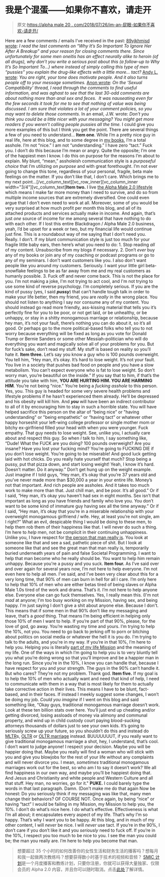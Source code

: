 # 我是个混蛋——如果你不喜欢，请走开

> 原文:[https://alpha male 20 . com/2018/07/26/im-an-屁眼-如果你不喜欢-请走开/](https://alphamale20.com/2018/07/26/im-an-asshole-if-you-dont-like-it-please-go-away/)

Here are a few comments / emails I’ve received in the past:
[89yjkhmjsd wrote](https://blackdragonblog.com/2018/01/04/story-history-women-part-7-falling-love-making-mistakes/#comment-357413):
*I read the last comments on “Why It’s So Important To Ignore Her After A Breakup” and your reason for closing comments there.*
*Since unfortunately for some men oneitis has an effect neurally alike to heroin (of all drugs), why don’t you write a serious post about this (a follow-up to Why It’s So Important To…) where instead of simply calling this type of men “pussies” you explain the drug-like effects with a little more… tact?*
[Andy L. wrote](https://blackdragonblog.com/2018/07/05/every-man-should-be-worth-1-million-by-age-50/#comment-384353):
*You are right, your tone does motivate people. And it also turns people off to your message sometimes.*
[Anon wrote](https://blackdragonblog.com/2017/11/23/a-dragon-in-dubai/#comment-344477):
*On the ‘Sexual Compatibility’ thread, I read through the comments to find useful information, and was aghast to see that the last 30-odd comments are about nothing more than anal sex and feces.  It was nauseating even for the few seconds it took for me to see that nothing of value was being discussed.*
*I am sure that violates a lot of your comment policies, so you may want to delete those comments.*
In an email, J.W. wrote:
*Don’t you think you could be a little nicer with your messaging? You might get more readers if you weren’t calling people pussies all the time.*
I could give you more examples of this but I think you get the point.
There are several things a few of you need to understand...
**Item one**. While I’m a pretty nice guy in real life, here at this blog, and to some degree in [my books](http://www.alphamale20.net), I’m a total asshole.
I’m not “nice.” I am not “understanding.” I have zero “tact.” Fuck you.
I don’t do this because I’m mean or angry. Quite the opposite; I’m one of the happiest men I know. I do this on purpose for the reasons I’m about to explain. My blunt, “mean,” assholeish communication style is a *purposeful choice* that I’m utilizing *on purpose* and with great forethought. I’m not ever going to change this tone, regardless of your personal, fragile, beta male feelings on the matter. If you don’t like that, I don’t care.
Which brings me to my next point…[/vc_column_text][vc_row_inner][vc_column_inner width="3/4"][vc_column_text]**Item two.** I live [the Alpha Male 2.0 lifestyle](http://www.alphamalebook.com) which means I make far more money than I need to survive, and do so from multiple income sources that are extremely diversified. One could even argue that I don’t even need to work at all. Moreover, some of you would be very surprised at how much profit per month this blog, and all of its attached products and services actually make in income. And again, that’s just *one* source of income for me among several that have nothing to do with each other. If I lost this entire Blackdragon / Alpha Male 2.0 business, yeah, I’d be upset for a week or two, but my financial life would continue just fine.
This is a roundabout way of me saying that I don’t need you. Really. I don’t. If my blunt communication style is just too much for your fragile little baby ears, then here’s what you need to do:
1\. Stop reading *all* of my content. Unsubscribe from my blogs if necessary.
2\. Don’t *ever* buy any of my books or join any of my coaching or podcast programs or go to any of my seminars. I don't want customers like you. I also don't want people like you around my customers. Seriously. I want your little girl beta-snowflake feelings to be as far away from me and my real customers as humanly possible.
3\. Fuck off and never come back. This is not the place for you.
I’m not making a joke, I'm not trying to act cool, and I'm not trying to use some kind of reverse psychology. I’m completely serious. If you are the kind of pussy (yes, I said ***pussy***) that can’t handle tough talk in order to make your life better, then my friend, you are *really* in the wrong place. You should not listen to anything I say nor consume any of my content. You should instead go read more friendly, ass-kissing material that tells you it’s perfectly fine for you to be poor, or not get laid, or be unhealthy, or be unhappy, or stay in a shitty monogamous marriage or relationship, because hey man, it’s not your fault, there’s nothing you can do about it, so it’s all good.
Or perhaps go to the more political-based folks who tell you to not worry because everything will be fixed as long as you vote for Donald Trump or Bernie Sanders or some other Messiah-politician who will do everything you want and magically solve all of your problems for you.
But for fuck’s sake, don’t read my stuff. My stuff is based on reality so you’ll hate it.
**Item three.** Let’s say you know a guy who is 100 pounds overweight. You tell him, “Hey man, it’s okay. It’s hard to lose weight. It’s not your fault. You live in a society that pushes bad food on people and you have a slow metabolism. You can’t expect everyone who is fat to lose weight. So don’t worry man, you’re beautiful on the inside.”
If you say that to him, if that’s the attitude you take with him, **YOU ARE HURTING HIM. YOU ARE HARMING HIM**. You’re not being “nice.” You’re being a *fucking asshole* to this person. Yes, you. This guy is headed for some very severe health problems and lifestyle problems if he hasn’t experienced them already. He’ll be depressed and his obesity will kill him. And ***you*** will have been an indirect contributor to all of it by encouraging him to stay in such a horrible state. You will have helped sacrifice this person on the altar of “being nice” or "having understanding" or "being empathetic" or “having tact” or whatever other happy horseshit your left-wing college professor or single mother mom or bitchy ex-girlfriend filled your head with when you were younger.
Fuck empathy. That guy needs to lose weight.
See, unlike you, I actually care about and respect this guy. So when *I* talk to him, I say something like, “Dude! What the FUCK are you doing? 100 pounds overweight? Are you insane? Have you lost your fucking mind? You’re going to FUCKING DIE if you don’t lose weight. You’re going to be miserable! And good luck getting laid with hot chicks. Do you really hate yourself that much? Stop being a pussy, put that pizza down, and start losing weight! Yeah, I know it’s hard. Doesn’t matter. Do it anyway.”
Don’t get hung up on the weight example. Just imagine if I told guys, “Hey man, it’s okay that you’re 37 years old and you’ve never made more than $30,000 a year in your entire life. Money’s not that important. And rich people are assholes. And it takes too much work to make more than that. Just chill man, and be poor. It’s all good.”
Or if I said, “Hey man, it’s okay you haven’t had sex in eight months. Sex isn’t that important as long as you have friends and family who love you. You don’t want to be some kind of immature guy having sex all the time anyway.”
Or if I said, “Hey man, it’s okay that you’re in a miserable relationship with your overweight monogamous girlfriend / wife. Hey, at least you’re not single, am I right?”
What an evil, despicable thing I would be doing to these men, to help them rob them of their happiness like that.
I will never do such a thing. I’m here to *help* men, not be complicit in their continuing unhappiness.
Unlike you, I have respect for [the person that man really is](https://blackdragonblog.com/2018/05/28/youre-not-who-you-think-you-are/). You look at someone like that and see a sad, pathetic piece of shit. But I look at someone like that and see the great man that man really is, temporarily buried underneath years of pain and false Societal Programming. I want to help that man become who he really should be. You want to help him remain unhappy. Because you're a pussy and you suck.
**Item four.** As I’ve said over and over again for several years now, I’m not here to help everyone. I’m not even here to help all men. I’ve said, and I’ve been very clear about this for a very long time, that 90% of men can burn in hell for all I care. I’m only here to help that 10% of men who are either betas tired of being slaves or Alpha Male 1.0s tired of the work and drama.
That’s it. I’m not here to help anyone else. Everyone else can go fuck themselves. Yes, I really mean this. (I'm not *mad* at anyone; I'm too busy working on my Mission, having sex, and being happy. I'm just saying I don't give a shit about anyone else. Because I don't.
This means that if some men in that 90% don’t like my messaging and leave, that’s a *good* thing. That means I’m being efficient in helping only those 10% of men I want to help.
If you’re part of that 90%, please, for the love of god, go away. You’re wasting my time and yours. I’m trying to help the 10%, not you. You need to go back to jerking off to porn or bitching about politics on social media or whatever the hell it is you do. I'm trying to talk to the adults, and you're in my way.
If you’re in that 10%, I’m here to help you. Helping you is literally [part of my life Mission](https://blackdragonblog.com/2018/04/23/planning-out-your-life-2/) and the meaning of my life. One of the ways in which I’m going to help you is to very bluntly tell you what you’re doing wrong so that you’ll improve and be a happier man in the long run. Since you’re in the 10%, I know you can handle that, because I have respect for you and your strength. The guys in the 90% can’t handle it. But who cares? They’re not my problem. Thank god.
**Item five.** If my goal is to help the 10% of men who actually want and need that kind of help, I need to communicate with them in a way that is most likely for them to actually take corrective action in their lives. This means I have to be blunt, fact-based, and in their faces. If instead I meekly suggest some changes, I won’t be doing my job.
*Could you imagine* if I went on this blog and said something like, “Okay guys, traditional monogamous marriage doesn’t work. Look at these ten billion stats over here. You’ll just end up cheating and/or getting divorced, losing assloads of money via alimony and communal property, and wind up in child custody court paying blood-sucking attorneys thousands of dollars just to see your own kids. It’s going to seriously screw up your future, so you shouldn’t do this and instead do [MLTR](https://blackdragonblog.com/glossary/#MLTR)s, [OLTR](https://blackdragonblog.com/glossary/#OLTR) or [OLTR marriage](https://blackdragonblog.com/glossary/#OLTR_marriage) instead. BUUUUUUUT, if you really want to give traditional monogamous marriage a shot, hey, I understand, that’s cool. I don’t want to judge anyone! I respect your decision. Maybe you will be happier doing that. Maybe you really will find a woman who will stick with you and give you blowjobs for the rest of your life without any complaints and will never divorce you. I mean, *sometimes* traditional monogamous marriages work out for the best, so who am I to say it doesn’t work? We all find happiness in our own way, and maybe you’ll be happiest doing that. And Jesus and Christianity and white people and Western Culture and all that stuff. Hey man, no worries, go for it."
**PUKE.** I could barely type the words in that last paragraph. Damn. (Don't make me do that again
Now be honest: Do you seriously think if my messaging was like that, many men change their behaviors? OF COURSE NOT. Once again, by being “nice” or having “tact” I would be failing in my Mission, my Mission to help you, the 10%.
I don’t do what’s nice here. I do what’s effective. Effectiveness is what I’m all about; it encapsulates every aspect of my life. That’s why I’m so happy. That’s why I want you to be happy.
At this blog, and in much of my other content, I will *never* be nice. I will *never* use tact. If you’re in the 90%, I don’t care if you don’t like it and you *seriously* need to fuck off. If you’re in the 10%, I respect you too much to be nice to you. I see the man you could be; the man you really are.
I’m here to help you become that man.

> 想要超过 35 个小时的如何改善你的女性生活和财务生活的播客吗？想每月和我一起做两次教练吗？想要获得数小时基于技术的视频和音频？ [SMIC 计划](https://alphamale20.kartra.com/page/vIL17)是一个月度播客和教练计划，只要你注册，你就可以获得大量独家、仅限会员的 Alpha 2.0 内容，并且你可以随时取消。点击[此处](https://alphamale20.kartra.com/page/vIL17)了解详情。